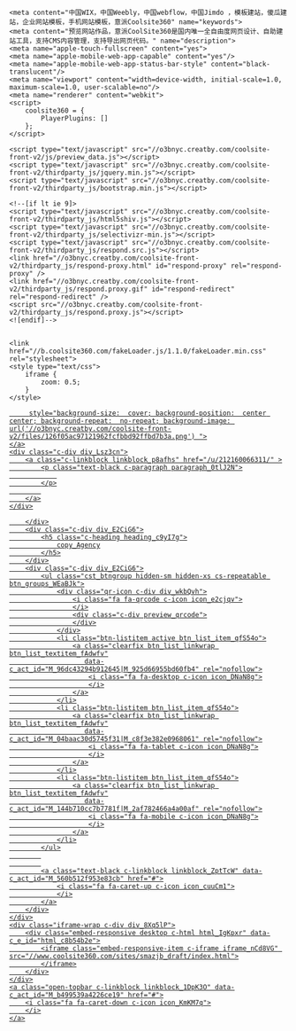 <!DOCTYPE html>
<html>
<head>
    <meta http-equiv="Content-Type" content="text/html; charset=UTF-8">
    <title>copy_Agency</title>

    <meta content="中国WIX，中国Weebly，中国webflow，中国Jimdo ，模板建站，傻瓜建站，企业网站模板，手机网站模板，意派Coolsite360" name="keywords">
    <meta content="预览网站作品，意派CoolSite360是国内唯一全自由度网页设计、自助建站工具，支持CMS内容管理，支持导出网页代码。" name="description">
    <meta name="apple-touch-fullscreen" content="yes">
    <meta name="apple-mobile-web-app-capable" content="yes"/>
    <meta name="apple-mobile-web-app-status-bar-style" content="black-translucent"/>
    <meta name="viewport" content="width=device-width, initial-scale=1.0, maximum-scale=1.0, user-scalable=no"/>
    <meta name="renderer" content="webkit">
    <script>
        coolsite360 = {
            PlayerPlugins: []
        };
    </script>
<link rel="stylesheet" href="//o3bnyc.creatby.com/release/css/eed153e8bfd2.css" type="text/css" media="all" /><link rel="stylesheet" href="//o3bnyc.creatby.com/release/css/5b66370dcfd9.css" type="text/css" />
    <!--[if lte IE 8]>
      <link type="text/css" href="//o3bnyc.creatby.com/coolsite-front-v2/styles_forie.css" rel="stylesheet">
      <script type="text/javascript" src="//o3bnyc.creatby.com/coolsite-front-v2/thirdparty_js/respond.src.js"></script>
    <![endif]-->







    <script type="text/javascript" src="//o3bnyc.creatby.com/coolsite-front-v2/js/preview_data.js"></script>
    <script type="text/javascript" src="//o3bnyc.creatby.com/coolsite-front-v2/thirdparty_js/jquery.min.js"></script>
    <script type="text/javascript" src="//o3bnyc.creatby.com/coolsite-front-v2/thirdparty_js/bootstrap.min.js"></script>

    <!--[if lt ie 9]>
    <script type="text/javascript" src="//o3bnyc.creatby.com/coolsite-front-v2/thirdparty_js/html5shiv.js"></script>
    <script type="text/javascript" src="//o3bnyc.creatby.com/coolsite-front-v2/thirdparty_js/selectivizr-min.js"></script>
    <script type="text/javascript" src="//o3bnyc.creatby.com/coolsite-front-v2/thirdparty_js/respond.src.js"></script>
    <link href="//o3bnyc.creatby.com/coolsite-front-v2/thirdparty_js/respond-proxy.html" id="respond-proxy" rel="respond-proxy" />
    <link href="//o3bnyc.creatby.com/coolsite-front-v2/thirdparty_js/respond.proxy.gif" id="respond-redirect" rel="respond-redirect" />
    <script src="//o3bnyc.creatby.com/coolsite-front-v2/thirdparty_js/respond.proxy.js"></script>
    <![endif]-->


    <link href="//b.coolsite360.com/fakeLoader.js/1.1.0/fakeLoader.min.css" rel="stylesheet">
    <style type="text/css">
        iframe {
            zoom: 0.5;
        }
    </style>


</head>

<body class="body_r2exOw" data-c_tl_id="M_44a90138e6012930">
<div class="preview-wrap c-div div_p7n9PS" data-c_e_id="div_cbeb858d">
    <div class="topbar hidden-xs c-div div_G6qKvR">
        <div class="c-div div_E2CiG6">
            



<div class="c-div div_e8uVfU">
    <a class="c-inlineblock c-imageblock imageblock_Q0GF3" mode="aspectFill" href="/u/212160066311/"

         style="background-size:  cover; background-position:  center center; background-repeat:  no-repeat; background-image: url('//o3bnyc.creatby.com/coolsite-front-v2/files/126f05ac97121962fcfbbd92ffbd7b3a.png') ">
    </a>
    <div class="c-div div_Lsz3cn">
        <a class="c-linkblock linkblock_p8afhs" href="/u/212160066311/" >
            <p class="text-black c-paragraph paragraph_0tlJ2N">
                
            </p>
            
        </a>
    </div>
</div>





















        </div>
        <div class="c-div div_E2CiG6">
            <h5 class="c-heading heading_c9yI7g">
                copy_Agency
            </h5>
        </div>
        <div class="c-div div_E2CiG6">
            <ul class="cst_btngroup hidden-sm hidden-xs cs-repeatable btn_groups_WEaBJk">
                <div class="qr-icon c-div div_wkbQvh">
                    <i class="fa fa-qrcode c-icon icon_e2cjqv">
                    </i>
                    <div class="c-div preview_qrcode">
                    </div>
                </div>
                <li class="btn-listitem active btn_list_item_qfS54o">
                    <a class="clearfix btn_list_linkwrap btn_list_textitem_fAdwfv"
                       data-c_act_id="M_96dc43294b912645|M_925d66955bd60fb4" rel="nofollow">
                        <i class="fa fa-desktop c-icon icon_DNaN8g">
                        </i>
                    </a>
                </li>
                <li class="btn-listitem btn_list_item_qfS54o">
                    <a class="clearfix btn_list_linkwrap btn_list_textitem_fAdwfv"
                       data-c_act_id="M_04baac30d5745f31|M_c8f3e382e0968061" rel="nofollow">
                        <i class="fa fa-tablet c-icon icon_DNaN8g">
                        </i>
                    </a>
                </li>
                <li class="btn-listitem btn_list_item_qfS54o">
                    <a class="clearfix btn_list_linkwrap btn_list_textitem_fAdwfv"
                       data-c_act_id="M_144b710cc7b7781f|M_2af782466a4a00af" rel="nofollow">
                        <i class="fa fa-mobile c-icon icon_DNaN8g">
                        </i>
                    </a>
                </li>
            </ul>
            
            
            <a class="text-black c-linkblock linkblock_ZptTcW" data-c_act_id="M_560b512f953e83cb" href="#">
                <i class="fa fa-caret-up c-icon icon_cuuCm1">
                </i>
            </a>
        </div>
    </div>
    <div class="iframe-wrap c-div div_8Xq5lP">
        <div class="embed-responsive desktop c-html html_IgKpxr" data-c_e_id="html_c8b54b2e">
            <iframe class="embed-responsive-item c-iframe iframe_nCd8VG" src="//www.coolsite360.com/sites/smazjb_draft/index.html">
            </iframe>
        </div>
    </div>
    <a class="open-topbar c-linkblock linkblock_1DpK3O" data-c_act_id="M_b499539a4226ce19" href="#">
        <i class="fa fa-caret-down c-icon icon_KmKM7q">
        </i>
    </a>
</div>
</body>


<script>
    var page_slug = 'preview';
</script>


<!-- ie8 以下版本提示信息 -->
<!--[if lt ie 8]>
  <script type="text/javascript">
    window.onload=function(){
      document.getElementById('browser-tip').style.display = "block";
      document.getElementsByTagName('body')[0].style.paddingTop = "50px";
    }
    function hide(){
      document.getElementById('browser-tip').style.display = "none";
      document.getElementsByTagName('body')[0].style.paddingTop = "0px";
    }
  </script>
<![endif]-->
<div id="browser-tip"
     style="position:fixed; top:0; left:0; right:0; z-index:9999; height:30px; line-height:33px; padding:10px 0 9px; text-indent:30px; font-size:15px; background:#fcf8e3; border-bottom:1px solid #fbeed5; width:100%;display:none;">
    <button type="button" class="close" data-dismiss="modal" aria-hidden="true"
            style="display:block; float:right; z-index:9999; line-height:36px; margin-right: 0px;padding:0; font-size:32px; color:#666; box-shadow: 0; text-shadow:none; text-align:center; filter:alpha(opacity=100); -khtml-opacity:1; opacity:1;"
            onclick="hide()">×
    </button>
    <p style="text-align: center;">
        您当前使用的浏览器版本较低，为使您获得更好的操作体验，我们推荐您使用：
        <span style="margin-left:10px;">
      <a href="http://windows.microsoft.com/zh-cn/internet-explorer/download-ie" target="_blank">
        <img src="http://o3bnyc.creatby.com/admin-coolsite360/img/compatible_ie.gif" width="31" height="30"
             alt="Internet Explorer" title="Internet Explorer"></a>
      <a href="http://www.google.com/intl/zh-CN/chrome/" target="_blank">
        <img src="http://o3bnyc.creatby.com/admin-coolsite360/img/compatible_chrome.gif" width="31" height="30"
             alt="Google Chrome" title="Google Chrome"></a>
      <a href="http://www.mozilla.org/zh-CN/firefox/new/" target="_blank">
        <img src="http://o3bnyc.creatby.com/admin-coolsite360/img/compatible_firefox.gif" width="31" height="30"
             alt="Firefox" title="Firefox"></a>
      <a href="http://support.apple.com/zh_CN/downloads/#safari" target="_blank">
        <img src="http://o3bnyc.creatby.com/admin-coolsite360/img/compatible_safari.gif" width="28" height="30"
             alt="Safari" title="Safari"></a>
    </span>
    </p>
</div>

<script type="text/javascript" src="//o3bnyc.creatby.com/coolsite-front-v2/thirdparty_js/headroom.min.js"></script>
<script type="text/javascript" src="//o3bnyc.creatby.com/coolsite-front-v2/thirdparty_js/jQuery.headroom.min.js"></script>
<script type="text/javascript" src="//o3bnyc.creatby.com/coolsite-front-v2/thirdparty_js/jarallax.min.js"></script>
<script type="text/javascript" src="//o3bnyc.creatby.com/coolsite-front-v2/thirdparty_js/greensock/TweenMax.min.js"></script>
<script type="text/javascript" src="//o3bnyc.creatby.com/coolsite-front-v2/thirdparty_js/greensock/plugins/DrawSVGPlugin.min.js"></script>
<script type="text/javascript" src="//o3bnyc.creatby.com/coolsite-front-v2/thirdparty_js/greensock/plugins/MorphSVGPlugin.min.js"></script>
<script type="text/javascript" src="//o3bnyc.creatby.com/coolsite-front-v2/thirdparty_js/vue-bundle.min.js"></script>
<script type="text/javascript" src="//o3bnyc.creatby.com/coolsite-front-v2/js/vendor_c.bundle.built.530226db.cache.js"></script>
<script type="text/javascript" src="//o3bnyc.creatby.com/coolsite-front-v2/js/pack.built.e5558dd4.cache.js"></script>
<script type="text/javascript" src="//o3bnyc.creatby.com/coolsite-front-v2/js/cst.built.426f7fd1.cache.js"></script>

<script src="//b.coolsite360.com/fakeLoader.js/1.1.0/fakeLoader.min.js"></script>
<script src="//b.coolsite360.com/jquery.qrcode/1.0/jquery.qrcode.min.js"></script>
<script>
    $(document).ready(function () {
        $(".fakeloader").fakeLoader({
            timeToHide: 800,
            bgColor: "#434343",
            spinner: "spinner1",
            zIndex: 1100,
        });
    });

    $('.preview_qrcode').qrcode({width: 110,height: 110,text: "http://www.coolsite360.com/sites/smazjb_draft"});
    
</script>


</html>
